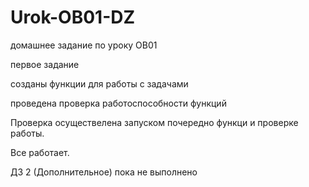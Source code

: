 # Urok-OB01-DZ
 домашнее задание по уроку OB01

первое задание

созданы функции для работы с задачами

проведена проверка работоспособности функций

Проверка осуществелена запуском почередно функци и проверке работы.

Все работает.

ДЗ 2 (Дополнительное) пока не выполнено
